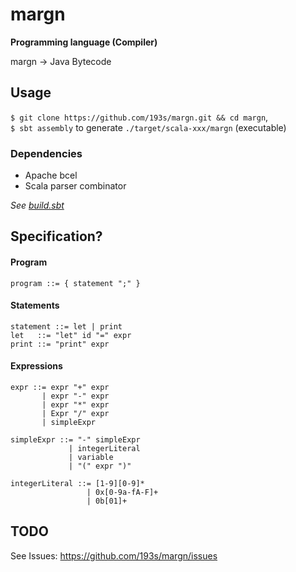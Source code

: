# margn
__Programming language (Compiler)__

margn -> Java Bytecode

## Usage
`$ git clone https://github.com/193s/margn.git && cd margn`,  
`$ sbt assembly` to generate `./target/scala-xxx/margn` (executable)

### Dependencies
- Apache bcel
- Scala parser combinator
  
*See [build.sbt](https://github.com/193s/margn/blob/master/build.sbt)*

## Specification?

#### Program
```ebnf
program ::= { statement ";" }
```

#### Statements
```ebnf
statement ::= let | print
let   ::= "let" id "=" expr
print ::= "print" expr
```

#### Expressions
```ebnf
expr ::= expr "+" expr
       | expr "-" expr
       | expr "*" expr
       | Expr "/" expr
       | simpleExpr

simpleExpr ::= "-" simpleExpr
             | integerLiteral
             | variable
             | "(" expr ")"

integerLiteral ::= [1-9][0-9]*
                 | 0x[0-9a-fA-F]+
                 | 0b[01]+
```

## TODO
See Issues: https://github.com/193s/margn/issues


